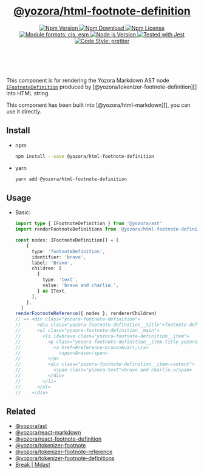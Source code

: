 <header>
  <h1 align="center">
    <a href="https://github.com/guanghechen/yozora-html/tree/main/packages/break#readme">@yozora/html-footnote-definition</a>
  </h1>
  <div align="center">
    <a href="https://www.npmjs.com/package/@yozora/html-footnote-definition">
      <img
        alt="Npm Version"
        src="https://img.shields.io/npm/v/@yozora/html-footnote-definition.svg"
      />
    </a>
    <a href="https://www.npmjs.com/package/@yozora/html-footnote-definition">
      <img
        alt="Npm Download"
        src="https://img.shields.io/npm/dm/@yozora/html-footnote-definition.svg"
      />
    </a>
    <a href="https://www.npmjs.com/package/@yozora/html-footnote-definition">
      <img
        alt="Npm License"
        src="https://img.shields.io/npm/l/@yozora/html-footnote-definition.svg"
      />
    </a>
    <a href="#install">
      <img
        alt="Module formats: cjs, esm"
        src="https://img.shields.io/badge/module_formats-cjs%2C%20esm-green.svg"
      />
    </a>
    <a href="https://github.com/nodejs/node">
      <img
        alt="Node.js Version"
        src="https://img.shields.io/node/v/@yozora/html-footnote-definition"
      />
    </a>
    <a href="https://github.com/facebook/jest">
      <img
        alt="Tested with Jest"
        src="https://img.shields.io/badge/tested_with-jest-9c465e.svg"
      />
    </a>
    <a href="https://github.com/prettier/prettier">
      <img
        alt="Code Style: prettier"
        src="https://img.shields.io/badge/code_style-prettier-ff69b4.svg?style=flat-square"
      />
    </a>
  </div>
</header>
<br/>

This component is for rendering the Yozora Markdown AST node [`IFootnoteDefinition`][@yozora/ast] 
produced by [@yozora/tokenizer-footnote-definition][] into HTML string.

This component has been built into [@yozora/html-markdown][], you can use it directly.

## Install

* npm

  ```bash
  npm install --save @yozora/html-footnote-definition
  ```

* yarn

  ```bash
  yarn add @yozora/html-footnote-definition
  ```


## Usage

* Basic:

  ```typescript
  import type { IFootnoteDefinition } from '@yozora/ast'
  import renderFootnoteDefinitions from '@yozora/html-footnote-definition'

  const nodes: IFootnoteDefinition[] = [
      {
        type: 'footnoteDefinition',
        identifier: 'bravo',
        label: 'Bravo',
        children: [
          {
            type: 'text',
            value: 'bravo and charlie.',
          } as IText,
        ],
      },
    ]
  renderFootnoteReference({ nodes }, rendererChildren)
  // => <div class="yozora-footnote-definition">
  //      <div class="yozora-footnote-definition__title">footnote-definition</div>
  //      <ul class="yozora-footnote-definition__main">
  //        <li id=bravo class="yozora-footnote-definition__item">
  //          <p class="yozora-footnote-definition__item-title yozora-paragraph">
  //            <a href=#reference-bravo>&uarr;</a>
  //              <span>Bravo</span>
  //          </p>
  //          <div class="yozora-footnote-definition__item-content">
  //            <span class="yozora-text">bravo and charlie.</span>
  //          </div>
  //        </li>
  //      </ul>
  //    </div>
  ```

## Related

* [@yozora/ast][]
* [@yozora/react-markdown][]
* [@yozora/react-footnote-definition][]
* [@yozora/tokenizer-footnote][]
* [@yozora/tokenizer-footnote-reference][]
* [@yozora/tokenizer-footnote-definitions][]
* [Break | Mdast][mdast]


[@yozora/ast]: https://www.npmjs.com/package/@yozora/ast#break
[@yozora/react-markdown]: https://www.npmjs.com/package/@yozora/react-markdown
[@yozora/react-footnote-definition]: https://www.npmjs.com/package/@yozora/react-footnote-definition
[@yozora/tokenizer-footnote]: https://www.npmjs.com/package/@yozora/tokenizer-footnote
[@yozora/tokenizer-footnote-reference]: https://www.npmjs.com/package/@yozora/tokenizer-footnote-reference
[@yozora/tokenizer-footnote-definitions]: https://www.npmjs.com/package/@yozora/tokenizer-footnote-definitions
[mdast]: https://github.com/syntax-tree/mdast#break
